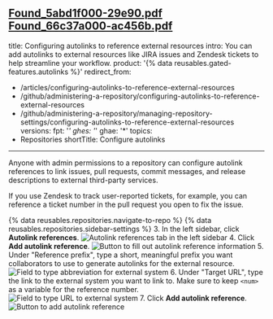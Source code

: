 [Found_5abd1f000-29e90.pdf](https://github.com/github/docs/files/7315746/Found_5abd1f000-29e90.pdf)
[Found_66c37a000-ac456b.pdf](https://github.com/github/docs/files/7315747/Found_66c37a000-ac456b.pdf)
---
title: Configuring autolinks to reference external resources
intro: You can add autolinks to external resources like JIRA issues and Zendesk tickets to help streamline your workflow.
product: '{% data reusables.gated-features.autolinks %}'
redirect_from:
  - /articles/configuring-autolinks-to-reference-external-resources
  - /github/administering-a-repository/configuring-autolinks-to-reference-external-resources
  - /github/administering-a-repository/managing-repository-settings/configuring-autolinks-to-reference-external-resources
versions:
  fpt: '*'
  ghes: '*'
  ghae: '*'
topics:
  - Repositories
shortTitle: Configure autolinks
---
Anyone with admin permissions to a repository can configure autolink references to link issues, pull requests, commit messages, and release descriptions to external third-party services.

If you use Zendesk to track user-reported tickets, for example, you can reference a ticket number in the pull request you open to fix the issue.  

{% data reusables.repositories.navigate-to-repo %}
{% data reusables.repositories.sidebar-settings %}
3. In the left sidebar, click **Autolink references**.
![Autolink references tab in the left sidebar](/assets/images/help/repository/autolink-references-tab.png)
4. Click **Add autolink reference**.
![Button to fill out autolink reference information](/assets/images/help/repository/add-autolink-reference-details.png)
5. Under "Reference prefix", type a short, meaningful prefix you want collaborators to use to generate autolinks for the external resource.
![Field to type abbreviation for external system](/assets/images/help/repository/add-reference-prefix-field.png)
6. Under "Target URL", type the link to the external system you want to link to. Make sure to keep `<num>` as a variable for the reference number.
![Field to type URL to external system](/assets/images/help/repository/add-target-url-field.png)
7. Click **Add autolink reference**.
![Button to add autolink reference](/assets/images/help/repository/add-autolink-reference.png)
